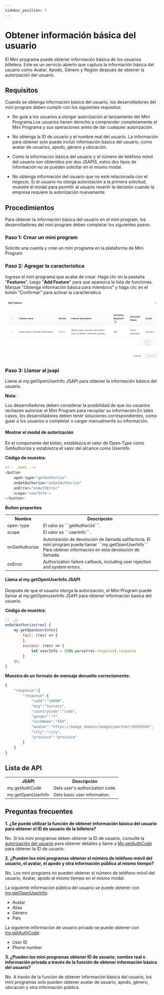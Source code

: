 ```yaml
---
sidebar_position: 3
---
```


# Obtener información básica del usuario

El Mini programa puede obtener información básica de los usuarios billetera. Este es un servicio abierto que captura la información básica del usuario como Avatar, Apodo, Género y Región después de obtener la autorización del usuario.

## Requisitos

Cuando se obtenga información básica del usuario, los desarrolladores del mini program deben cumplir con los siguientes requisitos:

* No guíe a los usuarios a otorgar autorización al lanzamiento del Mini Programa.Los usuarios tienen derecho a comprender completamente el Mini Programa y sus operaciones antes de dar cualquier autorización.

* No obtenga la ID de usuario y el nombre real del usuario. La información para obtener solo puede incluir información básica del usuario, como avatar de usuarios, apodo, género y ubicación.

* Como la información básica del usuario y el número de teléfono móvil del usuario son obtenidos por dos JSAPIS, estos dos tipos de información no se pueden solicitar en el mismo modal.

* No obtenga información del usuario que no esté relacionada con el negocio. Si el usuario no otorga autorización a la primera solicitud, muestre el modal para permitir al usuario revertir la decisión cuando la empresa requiere la autorización nuevamente.

## Procedimientos

Para obtener la información básica del usuario en el mini program, los desarrolladores del mini program deben completar los siguientes pasos:

### Paso 1: Crear un mini program

Solicite una cuenta y cree un mini programa en la plataforma de Mini Program

### Paso 2: Agregar la caracteristica

Ingrese el mini programa que acaba de crear. Haga clic en la pestaña "**Features**", luego "**Add Feature**" para que aparezca la lista de funciones. Marque "Obtenga información básica para miembros" y haga clic en el botón "Confirmar" para activar la caracteristica.

![cuadro caracteristicas](./img/addFeature.png)

### Paso 3: Llamar al jsapi

Llame al my.getOpenUserInfo JSAPI para obtener la información básica del usuario.

**Nota:**

Los desarrolladores deben considerar la posibilidad de que los usuarios rechazen autorizar el Mini Program para recopilar su información.En tales casos, los desarrolladores deben tener soluciones correspondientes, como guiar a los usuarios a completar o cargar manualmente su información.

#### Mostrar el modal de autorización

En el componente del botón, establezca el valor de Open-Type como GetAuthorize y establezca el valor del alcance como UserInfo.

**Código de muestra:**

```js
<!-- .axml -->
<button 
    open-type="getAuthorize" 
    onGetAuthorize="onGetAuthorize" 
    onError="onAuthError" 
    scope='userInfo'>
</button>
```

**Button properties**

<table>
    <tr>
        <th>Nombre</th>
        <th>Descripción</th>
    </tr>
    <tr>
        <td>open-type</td>
        <td>El valor es ```getAuthorize```.</td>
    </tr>
    <tr>
        <td>scope</td>
        <td>El valor es ```userInfo```.</td>
    </tr>
    <tr>
        <td>onGetAuthorize</td>
        <td>Autorización de devolución de llamada satifactoria. El mini program puede llamar ```my.getOpenUserInfo``` Para obtener información en esta devolución de llamada.</td>
    </tr>
    <tr>
        <td>onError</td>
        <td>Authorization failure callback, including user rejection and system errors.</td>
    </tr>
</table>

#### Llama al my.getOpenUserInfo JSAPI

Después de que el usuario otorga la autorización, el Mini Program puede llamar al my.getOpenuserInfo JSAPI para obtener información básica del usuario.

**Código de muestra:**

```js
// .js 
onGetAuthorize(res) {
    my.getOpenUserInfo({
        fail: (res) => {
        },
        success: (res) => {
            let userInfo = JSON.parse(res.response).response
        }
    });
}
```

**Muestra de un formato de mensaje devuelto correctamente:**

```js
{
    "response":{
        "response":{
            "code":"10000",
            "msg":"Success",
            "countryCode":"code",
            "gender":"f",
            "nickName":"XXX",
            "avatar":"https://image_domain/images/partner/XXXXXXXX",
            "city":"city",
            "province":"province"
        }
    }
}
```

## Lista de API

<table>
    <tr>
        <th>JSAPI</th>
        <th>Descripción</th>
    </tr>
    <tr>
        <td>my.getAuthCode</td>
        <td>Gets user's authorization code.</td>
    </tr>
    <tr>
        <td>my.getOpenUserInfo</td>
        <td>Gets basic user information.</td>
    </tr>
</table>

## Preguntas frecuentes

**1. ¿Se puede utilizar la función de obtener información básica del usuario para obtener el ID de usuario de la billetera?**

No. Si los mini programas deben obtener la ID de usuario, consulte la [autorización del usuario](/) para obtener detalles y llame a [My.getAuthCode](/) para obtener la ID de usuario.

**2. ¿Pueden los mini programas obtener el número de teléfono móvil del usuario, el avatar, el apodo y otra información pública al mismo tiempo?**

No. Los mini programs no pueden obtener el número de teléfono móvil del usuario, Avatar, apodo al mismo tiempo en el mismo modal.

La siguiente información pública del usuario se puede obtener con [my.getOpenUserInfo](/):

* Avatar
* Alias
* Género
* País

La siguiente información de usuario privado se puede obtener con [my.getAuthCode](/):

* User ID
* Phone number


**3. ¿Pueden los mini programas obtener ID de usuario, nombre real e información privada a través de la función de obtener información básica del usuario?**

No. A través de la función de obtener información básica del usuario, los mini programas solo pueden obtener avatar de usuario, apodo, género, ubicación y otra información pública.





 

